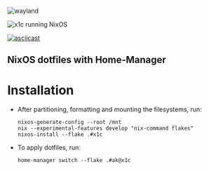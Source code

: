 ![wayland](https://user-images.githubusercontent.com/42554663/182757863-fee0c31c-6a2c-4804-82a9-61c096783476.png)

![x1c running NixOS](https://user-images.githubusercontent.com/42554663/181168480-c05092dd-5914-4f80-954b-f459e7317800.png)

[![asciicast](https://asciinema.org/a/513631.svg)](https://asciinema.org/a/513631)

## NixOS dotfiles with Home-Manager

# Installation

- After partitioning, formatting and mounting the filesystems, run:

    ```shell
    nixos-generate-config --root /mnt
    nix --experimental-features develop "nix-command flakes"
    nixos-install --flake .#x1c
    ```

- To apply dotfiles, run:

    ```shell
    home-manager switch --flake .#ak@x1c
    ```
